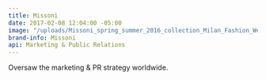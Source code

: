 ```yaml
---
title: Missoni
date: 2017-02-08 12:04:00 -05:00
image: "/uploads/Missoni_spring_summer_2016_collection_Milan_Fashion_Week6-c678ba.jpg"
brand-info: Missoni
api: Marketing & Public Relations
---
```


Oversaw the marketing & PR strategy worldwide.
